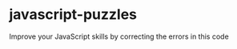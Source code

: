 javascript-puzzles
==================

Improve your JavaScript skills by correcting the errors in this code 